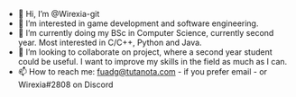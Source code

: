 - 👋 Hi, I’m @Wirexia-git
- 👀 I’m interested in game development and software engineering.
- 🌱 I’m currently doing my BSc in Computer Science, currently second year. Most interested in C/C++, Python and Java.
- 💞️ I’m looking to collaborate on project, where a second year student could be useful. I want to improve my skills in the field as much as I can.
- 📫 How to reach me: fuadg@tutanota.com - if you prefer email - or Wirexia#2808 on Discord

<!---
Wirexia-git/Wirexia-git is a ✨ special ✨ repository because its `README.md` (this file) appears on your GitHub profile.
You can click the Preview link to take a look at your changes.
--->
